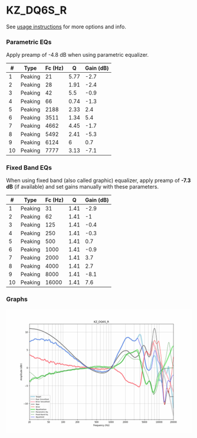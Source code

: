 # KZ_DQ6S_R
See [usage instructions](https://github.com/jaakkopasanen/AutoEq#usage) for more options and info.

### Parametric EQs
Apply preamp of -4.8 dB when using parametric equalizer.

|   # | Type    |   Fc (Hz) |    Q |   Gain (dB) |
|-----|---------|-----------|------|-------------|
|   1 | Peaking |        21 | 5.77 |        -2.7 |
|   2 | Peaking |        28 | 1.91 |        -2.4 |
|   3 | Peaking |        42 | 5.5  |        -0.9 |
|   4 | Peaking |        66 | 0.74 |        -1.3 |
|   5 | Peaking |      2188 | 2.33 |         2.4 |
|   6 | Peaking |      3511 | 1.34 |         5.4 |
|   7 | Peaking |      4662 | 4.45 |        -1.7 |
|   8 | Peaking |      5492 | 2.41 |        -5.3 |
|   9 | Peaking |      6124 | 6    |         0.7 |
|  10 | Peaking |      7777 | 3.13 |        -7.1 |

### Fixed Band EQs
When using fixed band (also called graphic) equalizer, apply preamp of **-7.3 dB** (if available) and set gains manually with these parameters.

|   # | Type    |   Fc (Hz) |    Q |   Gain (dB) |
|-----|---------|-----------|------|-------------|
|   1 | Peaking |        31 | 1.41 |        -2.9 |
|   2 | Peaking |        62 | 1.41 |        -1   |
|   3 | Peaking |       125 | 1.41 |        -0.4 |
|   4 | Peaking |       250 | 1.41 |        -0.3 |
|   5 | Peaking |       500 | 1.41 |         0.7 |
|   6 | Peaking |      1000 | 1.41 |        -0.9 |
|   7 | Peaking |      2000 | 1.41 |         3.7 |
|   8 | Peaking |      4000 | 1.41 |         2.7 |
|   9 | Peaking |      8000 | 1.41 |        -8.1 |
|  10 | Peaking |     16000 | 1.41 |         7.6 |

### Graphs
![](./KZ_DQ6S_R.png)
